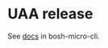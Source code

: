 # UAA release

See [docs](https://github.com/cloudfoundry/bosh-micro-cli/blob/master/docs/uaa.md) in bosh-micro-cli.
